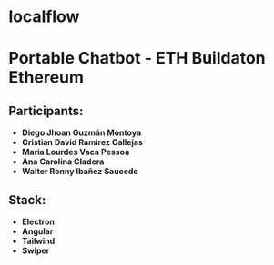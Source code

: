 # localflow
# Portable Chatbot - ETH Buildaton Ethereum

## Participants:
- **Diego Jhoan Guzmán Montoya**
- **Cristian David Ramirez Callejas**
- **Maria Lourdes Vaca Pessoa**
- **Ana Carolina Cladera**
- **Walter Ronny Ibañez Saucedo**
## Stack:
- **Electron**
- **Angular**
- **Tailwind**
- **Swiper**

